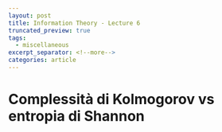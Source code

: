 ```yaml
---
layout: post
title: Information Theory - Lecture 6
truncated_preview: true
tags:
  - miscellaneous
excerpt_separator: <!--more-->
categories: article
---
```

# Complessità di Kolmogorov vs entropia di Shannon
